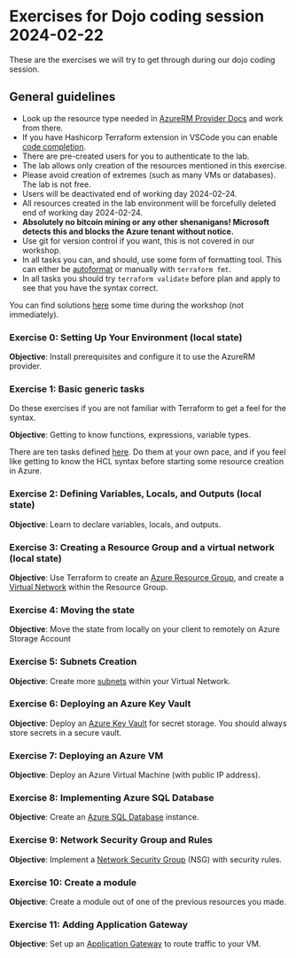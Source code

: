# Exercises for Dojo coding session 2024-02-22

These are the exercises we will try to get through during our dojo coding session.

## General guidelines

- Look up the resource type needed in [AzureRM Provider Docs](https://registry.terraform.io/providers/hashicorp/azurerm/latest/docs) and work from there.
- If you have Hashicorp Terraform extension in VSCode you can enable [code completion](https://marketplace.visualstudio.com/items?itemName=HashiCorp.terraform#code-completion).
- There are pre-created users for you to authenticate to the lab.
- The lab allows only creation of the resources mentioned in this exercise.
- Please avoid creation of extremes (such as many VMs or databases). The lab is not free.
- Users will be deactivated end of working day 2024-02-24.
- All resources created in the lab environment will be forcefully deleted end of working day 2024-02-24.
- **Absolutely no bitcoin mining or any other shenanigans! Microsoft detects this and blocks the Azure tenant without notice.**
- Use git for version control if you want, this is not covered in our workshop.
- In all tasks you can, and should, use some form of formatting tool. This can either be [autoformat](https://marketplace.visualstudio.com/items?itemName=HashiCorp.terraform#formatting) or manually with `terraform fmt`.
- In all tasks you should try `terraform validate` before plan and apply to see that you have the syntax correct.

You can find solutions [here](https://github.com/torivara/dojo-terraform-solutions) some time during the workshop (not immediately).

### Exercise 0: Setting Up Your Environment (local state)

**Objective**: Install prerequisites and configure it to use the AzureRM provider.

### Exercise 1: Basic generic tasks

Do these exercises if you are not familiar with Terraform to get a feel for the syntax.

**Objective**: Getting to know functions, expressions, variable types.

There are ten tasks defined [here](https://github.com/torivara/dojo-terraform/blob/main/01-basic-generic-tasks/exercises.md). Do them at your own pace, and if you feel like getting to know the HCL syntax before starting some resource creation in Azure.

### Exercise 2: Defining Variables, Locals, and Outputs (local state)

**Objective**: Learn to declare variables, locals, and outputs.

### Exercise 3: Creating a Resource Group and a virtual network (local state)

**Objective**: Use Terraform to create an [Azure Resource Group](https://registry.terraform.io/providers/hashicorp/azurerm/latest/docs/resources/resource_group), and create a [Virtual Network](https://registry.terraform.io/providers/hashicorp/azurerm/latest/docs/resources/virtual_network) within the Resource Group.

### Exercise 4: Moving the state

**Objective**: Move the state from locally on your client to remotely on Azure Storage Account

### Exercise 5: Subnets Creation

**Objective**: Create more [subnets](https://registry.terraform.io/providers/hashicorp/azurerm/latest/docs/resources/subnet) within your Virtual Network.

### Exercise 6: Deploying an Azure Key Vault

**Objective**: Deploy an [Azure Key Vault](https://registry.terraform.io/providers/hashicorp/azurerm/latest/docs/resources/key_vault) for secret storage. You should always store secrets in a secure vault.

### Exercise 7: Deploying an Azure VM

**Objective**: Deploy an Azure Virtual Machine (with public IP address).

### Exercise 8: Implementing Azure SQL Database

**Objective**: Create an [Azure SQL Database](https://registry.terraform.io/providers/hashicorp/azurerm/latest/docs/resources/mssql_database) instance.

### Exercise 9: Network Security Group and Rules

**Objective**: Implement a [Network Security Group](https://registry.terraform.io/providers/hashicorp/azurerm/latest/docs/resources/network_security_group) (NSG) with security rules.

### Exercise 10: Create a module

**Objective**: Create a module out of one of the previous resources you made.

### Exercise 11: Adding Application Gateway

**Objective**: Set up an [Application Gateway](https://registry.terraform.io/providers/hashicorp/azurerm/latest/docs/resources/application_gateway) to route traffic to your VM.
